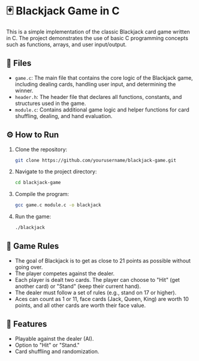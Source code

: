 # 🃏 Blackjack Game in C

This is a simple implementation of the classic Blackjack card game written in C. The project demonstrates the use of basic C programming concepts such as functions, arrays, and user input/output.

## 📁 Files

- `game.c`: The main file that contains the core logic of the Blackjack game, including dealing cards, handling user input, and determining the winner.
- `header.h`: The header file that declares all functions, constants, and structures used in the game.
- `module.c`: Contains additional game logic and helper functions for card shuffling, dealing, and hand evaluation.

## ⚙️ How to Run

1. Clone the repository:

    ```bash
    git clone https://github.com/yourusername/blackjack-game.git
    ```

2. Navigate to the project directory:

    ```bash
    cd blackjack-game
    ```

3. Compile the program:

    ```bash
    gcc game.c module.c -o blackjack
    ```

4. Run the game:

    ```bash
    ./blackjack
    ```

## 📝 Game Rules

- The goal of Blackjack is to get as close to 21 points as possible without going over.
- The player competes against the dealer.
- Each player is dealt two cards. The player can choose to "Hit" (get another card) or "Stand" (keep their current hand).
- The dealer must follow a set of rules (e.g., stand on 17 or higher).
- Aces can count as 1 or 11, face cards (Jack, Queen, King) are worth 10 points, and all other cards are worth their face value.

## 🌟 Features

- Playable against the dealer (AI).
- Option to "Hit" or "Stand."
- Card shuffling and randomization.

